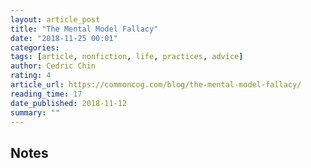 ```yaml
---
layout: article_post
title: "The Mental Model Fallacy"
date: "2018-11-25 00:01"
categories:
tags: [article, nonfiction, life, practices, advice]
author: Cedric Chin
rating: 4
article_url: https://commoncog.com/blog/the-mental-model-fallacy/
reading_time: 17
date_published: 2018-11-12
summary: ""
---
```


## Notes
